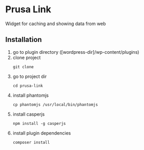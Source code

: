# Prusa Link
Widget for caching and showing data from web
## Installation
 1. go to plugin directory ([wordpress-dir]/wp-content/plugins)
 1. clone project
    ```
    git clone 
    ```
 1. go to project dir
    ```
    cd prusa-link
    ```
 1. install phantomjs 
    ```
    cp phantomjs /usr/local/bin/phantomjs
    ```
 1. install casperjs
    ```
    npm install -g casperjs
    ```
 1. install plugin dependencies
    ```
    composer install
    ```